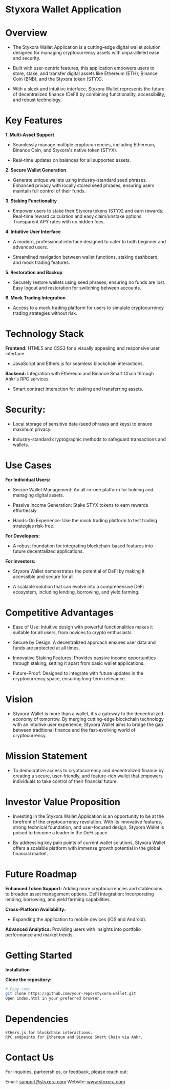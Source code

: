 # Styxora Wallet Application

# Overview
- The Styxora Wallet Application is a cutting-edge digital wallet solution designed for managing cryptocurrency assets with unparalleled ease and security.
  
- Built with user-centric features, this application empowers users to store, stake, and transfer digital assets like Ethereum (ETH), Binance Coin (BNB), and the Styxora token (STYX).
  
- With a sleek and intuitive interface, Styxora Wallet represents the future of decentralized finance (DeFi) by combining functionality, accessibility, and robust technology.

# Key Features

**1. Multi-Asset Support**

- Seamlessly manage multiple cryptocurrencies, including Ethereum, Binance Coin, and Styxora's native token (STYX).

- Real-time updates on balances for all supported assets.

**2. Secure Wallet Generation**

- Generate unique wallets using industry-standard seed phrases.
Enhanced privacy with locally stored seed phrases, ensuring users maintain full control of their funds.

**3. Staking Functionality**

- Empower users to stake their Styxora tokens (STYX) and earn rewards.
Real-time reward calculation and easy claim/unstake options.
Transparent APY rates with no hidden fees.

**4. Intuitive User Interface**

- A modern, professional interface designed to cater to both beginner and advanced users.
 
- Streamlined navigation between wallet functions, staking dashboard, and mock trading features.
  
**5. Restoration and Backup**

- Securely restore wallets using seed phrases, ensuring no funds are lost.
Easy logout and restoration for switching between accounts.

**6. Mock Trading Integration**

- Access to a mock trading platform for users to simulate cryptocurrency trading strategies without risk.
 
# Technology Stack

**Frontend:**
HTML5 and CSS3 for a visually appealing and responsive user interface.

- JavaScript and Ethers.js for seamless blockchain interactions.

**Backend:**
Integration with Ethereum and Binance Smart Chain through Ankr's RPC services.

- Smart contract interaction for staking and transferring assets.

# Security:

- Local storage of sensitive data (seed phrases and keys) to ensure maximum privacy.

- Industry-standard cryptographic methods to safeguard transactions and wallets.

# Use Cases

**For Individual Users:**

- Secure Wallet Management: An all-in-one platform for holding and managing digital assets.
  
- Passive Income Generation: Stake STYX tokens to earn rewards effortlessly.
 
- Hands-On Experience: Use the mock trading platform to test trading strategies risk-free.

 
**For Developers:**

- A robust foundation for integrating blockchain-based features into future decentralized applications.

**For Investors:**

- Styxora Wallet demonstrates the potential of DeFi by making it accessible and secure for all.
 
- A scalable solution that can evolve into a comprehensive DeFi ecosystem, including lending, borrowing, and yield farming.

# Competitive Advantages

- Ease of Use: Intuitive design with powerful functionalities makes it suitable for all users, from novices to crypto enthusiasts.
  
- Secure by Design: A decentralized approach ensures user data and funds are protected at all times.
  
- Innovative Staking Features: Provides passive income opportunities through staking, setting it apart from basic wallet applications.
  
- Future-Proof: Designed to integrate with future updates in the cryptocurrency space, ensuring long-term relevance.

# Vision

- Styxora Wallet is more than a wallet, it's a gateway to the decentralized economy of tomorrow. By merging cutting-edge blockchain technology with an intuitive user experience, Styxora Wallet aims to bridge the gap between traditional finance and the fast-evolving world of cryptocurrency.

# Mission Statement

- To democratize access to cryptocurrency and decentralized finance by creating a secure, user-friendly, and feature-rich wallet that empowers individuals to take control of their financial future.

# Investor Value Proposition

- Investing in the Styxora Wallet Application is an opportunity to be at the forefront of the cryptocurrency revolution. With its innovative features, strong technical foundation, and user-focused design, Styxora Wallet is poised to become a leader in the DeFi space.

- By addressing key pain points of current wallet solutions, Styxora Wallet offers a scalable platform with immense growth potential in the global financial market.

# Future Roadmap

**Enhanced Token Support:** 
Adding more cryptocurrencies and stablecoins to broaden asset management options.
DeFi Integration: Incorporating lending, borrowing, and yield farming capabilities.

**Cross-Platform Availability:** 

- Expanding the application to mobile devices (iOS and Android).

**Advanced Analytics:** Providing users with insights into portfolio performance and market trends.

# Getting Started
**Installation**

**Clone the repository:**
```bash
# Copy code
git clone https://github.com/your-repo/styxora-wallet.git
Open index.html in your preferred browser.
```
# Dependencies
```
Ethers.js for blockchain interactions.
RPC endpoints for Ethereum and Binance Smart Chain via Ankr.
```
# Contact Us
For inquiries, partnerships, or feedback, please reach out:

Email: support@styxora.com
Website: www.styxora.com
